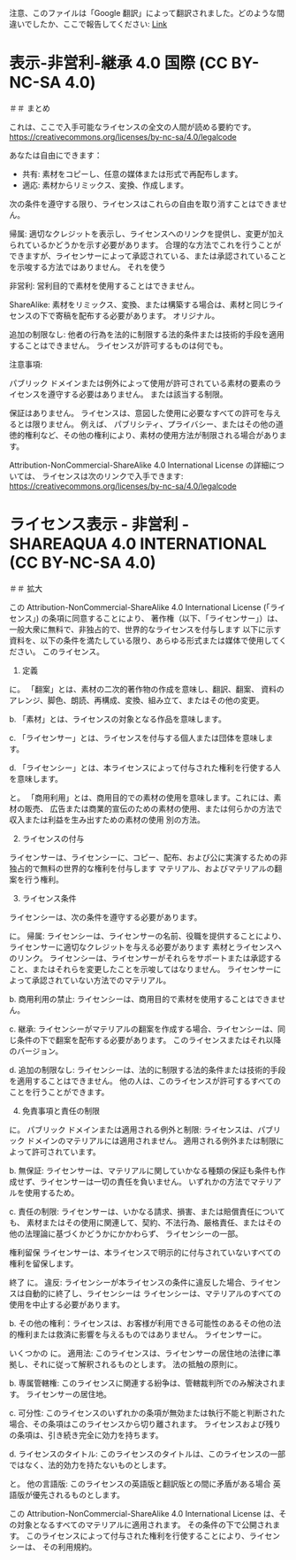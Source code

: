 注意、このファイルは「Google 翻訳」によって翻訳されました。どのような間違いでしたか、ここで報告してください: [Link](https://github.com/14wual/vkm/pulls)

# 表示-非営利-継承 4.0 国際 (CC BY-NC-SA 4.0)

＃＃ まとめ

これは、ここで入手可能なライセンスの全文の人間が読める要約です。
https://creativecommons.org/licenses/by-nc-sa/4.0/legalcode

あなたは自由にできます：

- 共有: 素材をコピーし、任意の媒体または形式で再配布します。
- 適応: 素材からリミックス、変換、作成します。

次の条件を遵守する限り、ライセンスはこれらの自由を取り消すことはできません。

帰属: 適切なクレジットを表示し、ライセンスへのリンクを提供し、変更が加えられているかどうかを示す必要があります。
合理的な方法でこれを行うことができますが、ライセンサーによって承認されている、または承認されていることを示唆する方法ではありません。
それを使う

非営利: 営利目的で素材を使用することはできません。

ShareAlike: 素材をリミックス、変換、または構築する場合は、素材と同じライセンスの下で寄稿を配布する必要があります。
オリジナル。

追加の制限なし: 他者の行為を法的に制限する法的条件または技術的手段を適用することはできません。
ライセンスが許可するものは何でも。

注意事項:

パブリック ドメインまたは例外によって使用が許可されている素材の要素のライセンスを遵守する必要はありません。
または該当する制限。

保証はありません。 ライセンスは、意図した使用に必要なすべての許可を与えるとは限りません。 例えば、
パブリシティ、プライバシー、またはその他の道徳的権利など、その他の権利により、素材の使用方法が制限される場合があります。

Attribution-NonCommercial-ShareAlike 4.0 International License の詳細については、
ライセンスは次のリンクで入手できます: https://creativecommons.org/licenses/by-nc-sa/4.0/legalcode

# ライセンス表示 - 非営利 - SHAREAQUA 4.0 INTERNATIONAL (CC BY-NC-SA 4.0)

＃＃ 拡大

この Attribution-NonCommercial-ShareAlike 4.0 International License (「ライセンス」) の条項に同意することにより、
著作権（以下、「ライセンサー」）は、一般大衆に無料で、非独占的で、世界的なライセンスを付与します
以下に示す資料を、以下の条件を満たしている限り、あらゆる形式または媒体で使用してください。
このライセンス。

1. 定義

に。 「翻案」とは、素材の二次的著作物の作成を意味し、翻訳、翻案、
資料のアレンジ、脚色、朗読、再構成、変換、組み立て、またはその他の変更。

b. 「素材」とは、ライセンスの対象となる作品を意味します。

c. 「ライセンサー」とは、ライセンスを付与する個人または団体を意味します。

d. 「ライセンシー」とは、本ライセンスによって付与された権利を行使する人を意味します。

と。 「商用利用」とは、商用目的での素材の使用を意味します。これには、素材の販売、
広告または商業的宣伝のための素材の使用、または何らかの方法で収入または利益を生み出すための素材の使用
別の方法。

2. ライセンスの付与

ライセンサーは、ライセンシーに、コピー、配布、および公に実演するための非独占的で無料の世界的な権利を付与します
マテリアル、およびマテリアルの翻案を行う権利。

3. ライセンス条件

ライセンシーは、次の条件を遵守する必要があります。

に。 帰属: ライセンシーは、ライセンサーの名前、役職を提供することにより、ライセンサーに適切なクレジットを与える必要があります
素材とライセンスへのリンク。 ライセンシーは、ライセンサーがそれらをサポートまたは承認すること、またはそれらを変更したことを示唆してはなりません。
ライセンサーによって承認されていない方法でのマテリアル。

b. 商用利用の禁止: ライセンシーは、商用目的で素材を使用することはできません。

c. 継承: ライセンシーがマテリアルの翻案を作成する場合、ライセンシーは、同じ条件の下で翻案を配布する必要があります。
このライセンスまたはそれ以降のバージョン。

d. 追加の制限なし: ライセンシーは、法的に制限する法的条件または技術的手段を適用することはできません。
他の人は、このライセンスが許可するすべてのことを行うことができます。

4. 免責事項と責任の制限

に。 パブリック ドメインまたは適用される例外と制限: ライセンスは、パブリック ドメインのマテリアルには適用されません。
適用される例外または制限によって許可されています。

b. 無保証: ライセンサーは、マテリアルに関していかなる種類の保証も条件も作成せず、ライセンサーは一切の責任を負いません。
いずれかの方法でマテリアルを使用するため。

c. 責任の制限: ライセンサーは、いかなる請求、損害、または賠償責任についても、
素材またはその使用に関連して、契約、不法行為、厳格責任、またはその他の法理論に基づくかどうかにかかわらず、
ライセンシーの一部。

権利留保
ライセンサーは、本ライセンスで明示的に付与されていないすべての権利を留保します。

終了
に。 違反: ライセンシーが本ライセンスの条件に違反した場合、ライセンスは自動的に終了し、ライセンシーは
ライセンシーは、マテリアルのすべての使用を中止する必要があります。

b. その他の権利：ライセンスは、お客様が利用できる可能性のあるその他の法的権利または救済に影響を与えるものではありません。
ライセンサーに。

いくつかの
に。 適用法: このライセンスは、ライセンサーの居住地の法律に準拠し、それに従って解釈されるものとします。
法の抵触の原則に。

b. 専属管轄権: このライセンスに関連する紛争は、管轄裁判所でのみ解決されます。
ライセンサーの居住地。

c. 可分性: このライセンスのいずれかの条項が無効または執行不能と判断された場合、その条項はこのライセンスから切り離されます。
ライセンスおよび残りの条項は、引き続き完全に効力を持ちます。

d. ライセンスのタイトル: このライセンスのタイトルは、このライセンスの一部ではなく、法的効力を持たないものとします。

と。 他の言語版: このライセンスの英語版と翻訳版との間に矛盾がある場合
英語版が優先されるものとします。

この Attribution-NonCommercial-ShareAlike 4.0 International License は、その対象となるすべてのマテリアルに適用されます。
その条件の下で公開されます。 このライセンスによって付与された権利を行使することにより、ライセンシーは、
その利用規約。